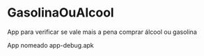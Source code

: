 # GasolinaOuAlcool
App para verificar se vale mais a pena comprar álcool ou gasolina

App nomeado app-debug.apk

